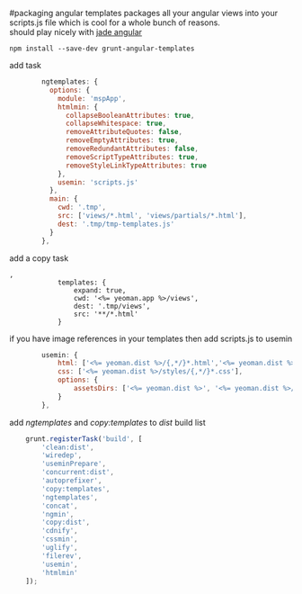 #packaging angular templates
packages all your angular views into your scripts.js file which is cool for a whole bunch of reasons.  
should play nicely with [jade angular](https://github.com/ndxbxrme/useful-things/blob/newmain/guides/jade-with-yo-angular.md)
```
npm install --save-dev grunt-angular-templates
```
add task
```javascript
        ngtemplates: {
          options: {
            module: 'mspApp',
            htmlmin: {
              collapseBooleanAttributes: true,
              collapseWhitespace: true,
              removeAttributeQuotes: false,
              removeEmptyAttributes: true,
              removeRedundantAttributes: false,
              removeScriptTypeAttributes: true,
              removeStyleLinkTypeAttributes: true
            },
            usemin: 'scripts.js'
          },
          main: {
            cwd: '.tmp',
            src: ['views/*.html', 'views/partials/*.html'],
            dest: '.tmp/tmp-templates.js'
          }
        },  
```
add a copy task
```
,
            templates: {
                expand: true,
                cwd: '<%= yeoman.app %>/views',
                dest: '.tmp/views',
                src: '**/*.html'
            }
```
if you have image references in your templates then add scripts.js to usemin
```javascript
        usemin: {
            html: ['<%= yeoman.dist %>/{,*/}*.html','<%= yeoman.dist %>/scripts/*.js'],
            css: ['<%= yeoman.dist %>/styles/{,*/}*.css'],
            options: {
                assetsDirs: ['<%= yeoman.dist %>', '<%= yeoman.dist %>/images']
            }
        },
```
add *ngtemplates* and *copy:templates* to *dist* build list
```javascript
    grunt.registerTask('build', [
        'clean:dist',
        'wiredep',
        'useminPrepare',
        'concurrent:dist',
        'autoprefixer',
        'copy:templates',
        'ngtemplates',
        'concat',
        'ngmin',
        'copy:dist',
        'cdnify',
        'cssmin',
        'uglify',
        'filerev',
        'usemin',
        'htmlmin'
    ]);
```
